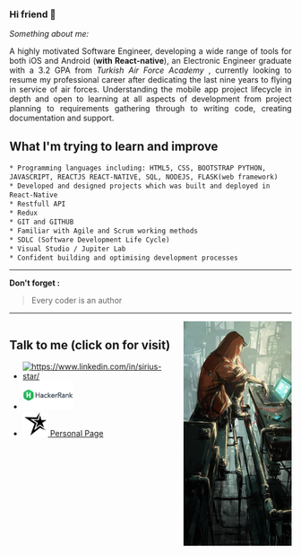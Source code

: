 ### Hi friend 👋

_Something about me:_

 <p ALIGN="justify"> A highly motivated Software Engineer, developing a wide range of tools for both iOS and Android (<b>with React-native</b>), an Electronic Engineer graduate with a 3.2 GPA from <i>Turkish Air Force Academy</i> , currently looking to resume my professional career after dedicating the last nine years to flying in service of air forces. Understanding the mobile app project lifecycle in depth and open to learning at all aspects of development from project planning to requirements gathering through to writing code, creating documentation and support.</p>
 
## What I'm trying to learn and improve
 	* Programming languages including: HTML5, CSS, BOOTSTRAP PYTHON, JAVASCRIPT, REACTJS REACT-NATIVE, SQL, NODEJS, FLASK(web framework)
 	* Developed and designed projects which was built and deployed in React-Native
    * Restfull API
 	* Redux
 	* GIT and GITHUB 
 	* Familiar with Agile and Scrum working methods
 	* SDLC (Software Development Life Cycle)
 	* Visual Studio / Jupiter Lab
 	* Confident building and optimising development processes
<hr>

**Don't forget :**
 > Every coder is an author

<hr>
<div style="display: flex;">
    <div width="250px">
        <h2>Talk to me <span>(click on for visit)</span></h2> 
        <ul style= list-style-type: none>
            <li>
                <a href="https://www.linkedin.com/in/sirius-star" target="_blank">
                <img src="https://img.shields.io/badge/%20-linkedin-0072b1" alt="https://www.linkedin.com/in/sirius-star/" width="65px">
                </a>  
            </li>
            <li>
                <a href="https://www.hackerrank.com/Sirius_Star" target="_blank"> 
                    <img src="hackerrank.png" width="90px" alt="https://www.hackerrank.com/Sirius_Star">
                </a>
            </li>
            <li>
             <a href="https://sirius-star42.github.io/Hasan-DALKILIC/" target="_blank">
                <img src="star.png" width="45px" alt="https://sirius-star42.github.io/Hasan-DALKILIC/"> Personal Page
             </a>
            </li>
        </ul>  
    </div>
        <div width="max-content" style="margin-left: 20px">
            <img src="Wv6FAwWy.jpg" height="400px"/> 
        </div>
</div>

